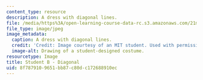 ```yaml
---
content_type: resource
description: A dress with diagonal lines.
file: /media/https%3A/open-learning-course-data-rc.s3.amazonaws.com/21m-732-beginning-costume-design-and-construction-fall-2008/8f7879109651bb87c80dc172688910ec_diagonal2.jpg
file_type: image/jpeg
image_metadata:
  caption: A dress with diagonal lines.
  credit: 'Credit: Image courtesy of an MIT student. Used with permission.'
  image-alt: Drawing of a student-designed costume.
resourcetype: Image
title: Student B - Diagonal
uid: 8f787910-9651-bb87-c80d-c172688910ec
---
```

